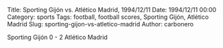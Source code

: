 Title: Sporting Gijón vs. Atlético Madrid, 1994/12/11
Date: 1994/12/11 00:00
Category: sports
Tags: football, football scores, Sporting Gijón, Atlético Madrid
Slug: sporting-gijon-vs-atletico-madrid
Author: carbonero


Sporting Gijón 0 - 2 Atlético Madrid
